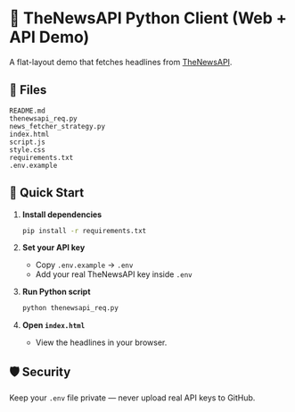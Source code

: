 # 📰 TheNewsAPI Python Client (Web + API Demo)

A flat-layout demo that fetches headlines from [TheNewsAPI](https://www.thenewsapi.com/).

## 📁 Files
```
README.md
thenewsapi_req.py
news_fetcher_strategy.py
index.html
script.js
style.css
requirements.txt
.env.example
```

## 🚀 Quick Start
1. **Install dependencies**
   ```bash
   pip install -r requirements.txt
   ```

2. **Set your API key**
   - Copy `.env.example` → `.env`
   - Add your real TheNewsAPI key inside `.env`

3. **Run Python script**
   ```bash
   python thenewsapi_req.py
   ```

4. **Open `index.html`**
   - View the headlines in your browser.

## 🛡️ Security
Keep your `.env` file private — never upload real API keys to GitHub.
